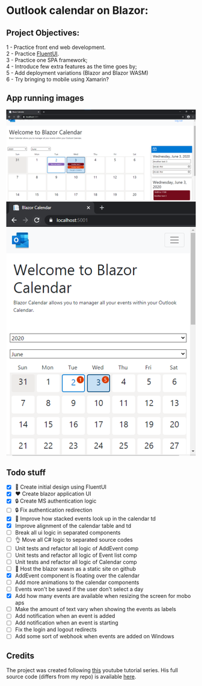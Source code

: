 # Outlook calendar on Blazor:


## Project Objectives:

1 - Practice front end web development. \
2 - Practice [FluentUI](https://developer.microsoft.com/en-us/fluentui). \
3 - Practice one SPA framework; \
4 - Introduce few extra features as the time goes by; \
5 - Add deployment variations (Blazor and Blazor WASM) \
6 - Try bringing to mobile using Xamarin?

## App running images

![Authorized Users](./images/blazorCalendar.png)
![Authorized Users - Small](./images/blazorCalendarSmall.png)

## Todo stuff
- [x] :art: Create initial design using FluentUI
- [x] :heart: Create blazor application UI
- [x] :lock: Create MS authentication logic
- [ ] :lock: Fix authentication redirection
- [x] :sparkling_heart: Improve how stacked events look up in the calendar td
- [x] Improve alignment of the calendar table and td
- [ ] Break all ui logic in separated components
- [ ] :ok_hand: Move all C# logic to separated source codes
- [ ] Unit tests and refactor all logic of AddEvent comp
- [ ] Unit tests and refactor all logic of Event list comp
- [ ] Unit tests and refactor all logic of Calendar comp
- [ ] :rocket: Host the blazor wasm as a static site on github
- [x] AddEvent component is floating over the calendar
- [ ] Add more animations to the calendar components
- [ ] Events won't be saved if the user don't select a day
- [x] Add how many events are available when resizing the screen for mobo aps
- [ ] Make the amount of text vary when showing the events as labels
- [ ] Add notification when an event is added
- [ ] Add notification when an event is starting
- [ ] Fix the login and logout redirects
- [ ] Add some sort of webhook when events are added on Windows

## Credits

The project was created following [this](https://www.youtube.com/playlist?list=PLFJQnCcZXWjv89uDubYW7NniK8mEl4sWQ) youtube tutorial series. His full source code (differs from my repo) is available [here](https://github.com/aksoftware98/BlazorOutlookCalendar).

